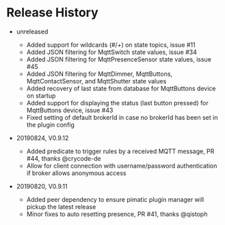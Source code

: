 # Release History

* unreleased
    * Added support for wildcards (#/+) on state topics, issue #11
    * Added JSON filtering for MqttSwitch state values, issue #34
    * Added JSON filtering for MqttPresenceSensor state values, issue #45
    * Added JSON filtering for MqttDimmer, MqttButtons, MqttContactSensor, and MqttShutter 
      state values
    * Added recovery of last state from database for MqttButtons device on startup
    * Added support for displaying the status (last button pressed) for MqttButtons device, issue #43
    * Fixed setting of default brokerId in case no brokerId has been set in the plugin config

* 20190824, V0.9.12
    * Added predicate to trigger rules by a received MQTT message, PR #44, thanks @crycode-de
    * Allow for client connection with username/password authentication if broker allows
      anonymous access
       
* 20190820, V0.9.11
    * Added peer dependency to ensure pimatic plugin manager will pickup the latest release
    * Minor fixes to auto resetting presence, PR #41, thanks @qistoph